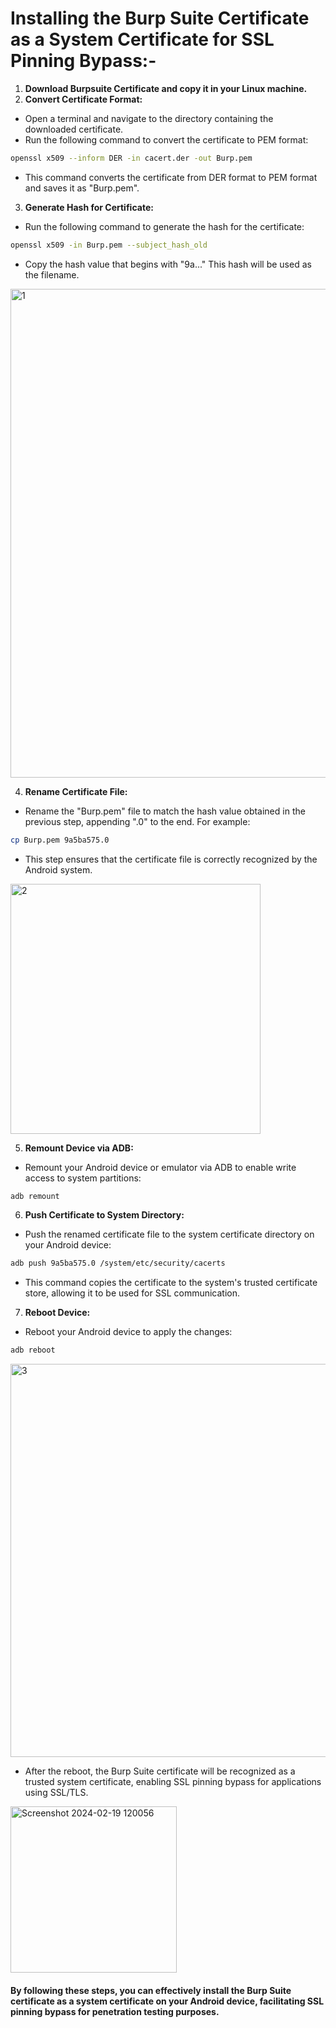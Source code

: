 # Installing the Burp Suite Certificate as a System Certificate for SSL Pinning Bypass:-

1. **Download Burpsuite Certificate and copy it in your Linux machine.**
2. **Convert Certificate Format:**
- Open a terminal and navigate to the directory containing the downloaded certificate.
- Run the following command to convert the certificate to PEM format:
```bash
openssl x509 --inform DER -in cacert.der -out Burp.pem
```
- This command converts the certificate from DER format to PEM format and saves it as "Burp.pem".

3. **Generate Hash for Certificate:**
- Run the following command to generate the hash for the certificate:
```bash
openssl x509 -in Burp.pem --subject_hash_old
```
- Copy the hash value that begins with "9a..." This hash will be used as the filename.

<img width="782" alt="1" src="https://github.com/amjadali-110/Notes/assets/140477743/061a49e6-9acb-4539-bf9d-1a91eb454b18">


4. **Rename Certificate File:**
- Rename the "Burp.pem" file to match the hash value obtained in the previous step, appending ".0" to the end. For example:
```bash
cp Burp.pem 9a5ba575.0
```
- This step ensures that the certificate file is correctly recognized by the Android system.

<img width="400" alt="2" src="https://github.com/amjadali-110/Notes/assets/140477743/39180426-ce5b-4551-a9c0-1882631616a7">

5. **Remount Device via ADB:**
- Remount your Android device or emulator via ADB to enable write access to system partitions:
```bash
adb remount
```

6. **Push Certificate to System Directory:**
- Push the renamed certificate file to the system certificate directory on your Android device:
```bash
adb push 9a5ba575.0 /system/etc/security/cacerts
```
- This command copies the certificate to the system's trusted certificate store, allowing it to be used for SSL communication.


7. **Reboot Device:**
- Reboot your Android device to apply the changes:
```bash
adb reboot
```

<img width="629" alt="3" src="https://github.com/amjadali-110/Notes/assets/140477743/2940cd60-0dbc-4a6f-897b-eed1e29cf223">


- After the reboot, the Burp Suite certificate will be recognized as a trusted system certificate, enabling SSL pinning bypass for applications using SSL/TLS.


<img width="266" alt="Screenshot 2024-02-19 120056" src="https://github.com/amjadali-110/Notes/assets/140477743/4861044e-fc32-451c-9a49-15e43e05233d">


#### By following these steps, you can effectively install the Burp Suite certificate as a system certificate on your Android device, facilitating SSL pinning bypass for penetration testing purposes.


